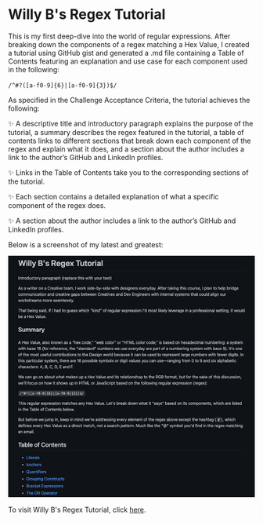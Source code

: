 # Willy B's Regex Tutorial

This is my first deep-dive into the world of regular expressions. After breaking down the components of a regex matching a Hex Value, I created a tutorial using GitHub gist and generated a .md file containing a Table of Contents featuring an explanation and use case for each component used in the following:

`/^#?([a-f0-9]{6}|[a-f0-9]{3})$/`

As specified in the Challenge Acceptance Criteria, the tutorial achieves the following:

✨ A descriptive title and introductory paragraph explains the purpose of the tutorial, a summary describes the regex featured in the tutorial, a table of contents links to different sections that break down each component of the regex and explain what it does, and a section about the author includes a link to the author’s GitHub and LinkedIn profiles.

✨ Links in the Table of Contents take you to the corresponding sections of the tutorial.

✨ Each section contains a detailed explanation of what a specific component of the regex does.

✨ A section about the author includes a link to the author’s GitHub and LinkedIn profiles.

Below is a screenshot of my latest and greatest:

![](./ProjectScreenshot.png)

To visit Willy B's Regex Tutorial, click [here](https://gist.github.com/willbrennana/4b7d12a5975b6b4844ace79b4b312bd9).
